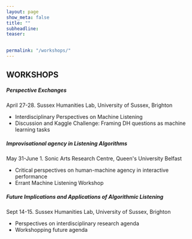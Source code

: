 ```yaml
---
layout: page
show_meta: false
title: ""
subheadline: 
teaser: 

 
permalink: "/workshops/"
---
```

## WORKSHOPS

##### Perspective Exchanges 
April 27-28. Sussex Humanities Lab, University of Sussex, Brighton
+ Interdisciplinary Perspectives on Machine Listening 
+ Discussion and Kaggle Challenge: Framing DH questions as machine learning tasks

##### Improvisational agency in Listening Algorithms
May 31-June 1. Sonic Arts Research Centre, Queen's University Belfast
+ Critical perspectives on human-machine agency  in interactive performance
+ Errant Machine Listening Workshop

##### Future Implications and Applications of Algorithmic Listening
Sept 14-15. Sussex Humanities Lab, University of Sussex, Brighton
+ Perspectives on interdisciplinary research agenda
+ Workshopping future agenda

      

    

